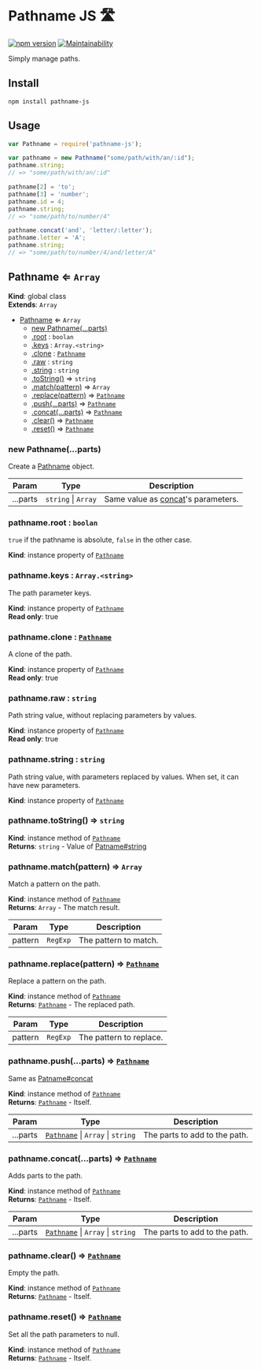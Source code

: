 # Pathname JS 🛣
[![npm version](https://badge.fury.io/js/pathname-js.svg)](https://badge.fury.io/js/pathname-js)
[![Maintainability](https://api.codeclimate.com/v1/badges/604d5a71ae35e3ee16c2/maintainability)](https://codeclimate.com/github/juliendargelos/pathname-js/maintainability)

Simply manage paths.

## Install

```
npm install pathname-js
```

## Usage

```javascript
var Pathname = require('pathname-js');

var pathname = new Pathname("some/path/with/an/:id");
pathname.string;
// => "some/path/with/an/:id"

pathname[2] = 'to';
pathname[3] = 'number';
pathname.id = 4;
pathname.string;
// => "some/path/to/number/4"

pathname.concat('and', 'letter/:letter');
pathname.letter = 'A';
pathname.string;
// => "some/path/to/number/4/and/letter/A"
```

<a name="Pathname"></a>

## Pathname ⇐ <code>Array</code>
**Kind**: global class  
**Extends**: <code>Array</code>  

* [Pathname](#Pathname) ⇐ <code>Array</code>
    * [new Pathname(...parts)](#new_Pathname_new)
    * [.root](#Pathname+root) : <code>boolan</code>
    * [.keys](#Pathname+keys) : <code>Array.&lt;string&gt;</code>
    * [.clone](#Pathname+clone) : [<code>Pathname</code>](#Pathname)
    * [.raw](#Pathname+raw) : <code>string</code>
    * [.string](#Pathname+string) : <code>string</code>
    * [.toString()](#Pathname+toString) ⇒ <code>string</code>
    * [.match(pattern)](#Pathname+match) ⇒ <code>Array</code>
    * [.replace(pattern)](#Pathname+replace) ⇒ [<code>Pathname</code>](#Pathname)
    * [.push(...parts)](#Pathname+push) ⇒ [<code>Pathname</code>](#Pathname)
    * [.concat(...parts)](#Pathname+concat) ⇒ [<code>Pathname</code>](#Pathname)
    * [.clear()](#Pathname+clear) ⇒ [<code>Pathname</code>](#Pathname)
    * [.reset()](#Pathname+reset) ⇒ [<code>Pathname</code>](#Pathname)

<a name="new_Pathname_new"></a>

### new Pathname(...parts)
Create a [Pathname](#Pathname) object.


| Param | Type | Description |
| --- | --- | --- |
| ...parts | <code>string</code> \| <code>Array</code> | Same value as [concat](#Pathname+concat)'s parameters. |

<a name="Pathname+root"></a>

### pathname.root : <code>boolan</code>
<code>true</code> if the pathname is absolute, <code>false</code> in the other case.

**Kind**: instance property of [<code>Pathname</code>](#Pathname)  
<a name="Pathname+keys"></a>

### pathname.keys : <code>Array.&lt;string&gt;</code>
The path parameter keys.

**Kind**: instance property of [<code>Pathname</code>](#Pathname)  
**Read only**: true  
<a name="Pathname+clone"></a>

### pathname.clone : [<code>Pathname</code>](#Pathname)
A clone of the path.

**Kind**: instance property of [<code>Pathname</code>](#Pathname)  
**Read only**: true  
<a name="Pathname+raw"></a>

### pathname.raw : <code>string</code>
Path string value, without replacing parameters by values.

**Kind**: instance property of [<code>Pathname</code>](#Pathname)  
**Read only**: true  
<a name="Pathname+string"></a>

### pathname.string : <code>string</code>
Path string value, with parameters replaced by values. When set, it can have new parameters.

**Kind**: instance property of [<code>Pathname</code>](#Pathname)  
<a name="Pathname+toString"></a>

### pathname.toString() ⇒ <code>string</code>
**Kind**: instance method of [<code>Pathname</code>](#Pathname)  
**Returns**: <code>string</code> - Value of [Patname#string](Patname#string)  
<a name="Pathname+match"></a>

### pathname.match(pattern) ⇒ <code>Array</code>
Match a pattern on the path.

**Kind**: instance method of [<code>Pathname</code>](#Pathname)  
**Returns**: <code>Array</code> - The match result.  

| Param | Type | Description |
| --- | --- | --- |
| pattern | <code>RegExp</code> | The pattern to match. |

<a name="Pathname+replace"></a>

### pathname.replace(pattern) ⇒ [<code>Pathname</code>](#Pathname)
Replace a pattern on the path.

**Kind**: instance method of [<code>Pathname</code>](#Pathname)  
**Returns**: [<code>Pathname</code>](#Pathname) - The replaced path.  

| Param | Type | Description |
| --- | --- | --- |
| pattern | <code>RegExp</code> | The pattern to replace. |

<a name="Pathname+push"></a>

### pathname.push(...parts) ⇒ [<code>Pathname</code>](#Pathname)
Same as [Patname#concat](Patname#concat)

**Kind**: instance method of [<code>Pathname</code>](#Pathname)  
**Returns**: [<code>Pathname</code>](#Pathname) - Itself.  

| Param | Type | Description |
| --- | --- | --- |
| ...parts | [<code>Pathname</code>](#Pathname) \| <code>Array</code> \| <code>string</code> | The parts to add to the path. |

<a name="Pathname+concat"></a>

### pathname.concat(...parts) ⇒ [<code>Pathname</code>](#Pathname)
Adds parts to the path.

**Kind**: instance method of [<code>Pathname</code>](#Pathname)  
**Returns**: [<code>Pathname</code>](#Pathname) - Itself.  

| Param | Type | Description |
| --- | --- | --- |
| ...parts | [<code>Pathname</code>](#Pathname) \| <code>Array</code> \| <code>string</code> | The parts to add to the path. |

<a name="Pathname+clear"></a>

### pathname.clear() ⇒ [<code>Pathname</code>](#Pathname)
Empty the path.

**Kind**: instance method of [<code>Pathname</code>](#Pathname)  
**Returns**: [<code>Pathname</code>](#Pathname) - Itself.  
<a name="Pathname+reset"></a>

### pathname.reset() ⇒ [<code>Pathname</code>](#Pathname)
Set all the path parameters to null.

**Kind**: instance method of [<code>Pathname</code>](#Pathname)  
**Returns**: [<code>Pathname</code>](#Pathname) - Itself.  
